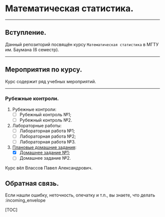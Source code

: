 # Математическая статистика.

____

## Вступление.

Данный репозиторий посвящён курсу `Математическая статистика` в МГТУ им. Баумана (6 семестр).

____

## Мероприятия по курсу.

Курс содержит ряд учебных мероприятий.

____

### Рубежные контроли.

1. Рубежные контроли:
    - [ ] Рубежный контроль №1;
    - [ ] Рубежный контроль №2.
2. Лабораторные работы:
    - [ ] Лабораторная работа №1;
    - [ ] Лабораторная работа №2;
    - [ ] Лабораторная работа №3.
3. [Плановые домашние задания](https://github.com/drondragons/Math_Statistic/tree/master/HomeWorks):
    - [X] [Домашнее задание №1](https://github.com/drondragons/Math_Statistic/tree/master/HomeWorks/HomeWork_1);
    - [ ] Домашнее задание №2.

Курс вёл Влассов Павел Александрович.

## Обратная связь.

Если нашли ошибку, неточность, опечатку и т.п., вы знаете, что делать :incoming_envelope

[TOC]
